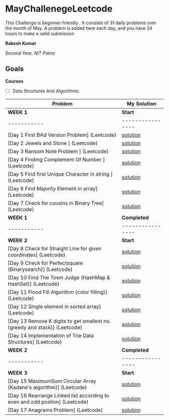 # MayChallenegeLeetcode
This Challenge is beginner-friendly . It consists of 31 daily problems over the month of May. A problem is added here each day, and you have 24 hours to make a valid submission

**Rakesh Kumar**

*Second Year, NIT Patna*

## Goals
**Courses**
- [ ] Data Structures And Algorithms.

|**Problem**| **My Solution**|
|-----------|----------------|
|**WEEK 1**| **Start**|
|-----------|----------------|
| [Day 1 First BAd Version Problem] (Leetcode) | [solution](https://github.com/rk9155/MayChallenegeLeetcode/blob/master/Day1%20-%20First%20Bad%20Version%20Problem)|
| [Day 2 Jewels and Stone ] (Leetcode) | [solution](https://github.com/rk9155/MayChallenegeLeetcode/blob/master/JewelsAndStone.java)|
| [Day 3 Ransom Note Problem ] (Leetcode) | [solution](https://github.com/rk9155/MayChallenegeLeetcode/blob/master/RansomNote.java)|
| [Day 4 Finding Complement Of Number ] (Leetcode) | [solution](https://github.com/rk9155/MayChallenegeLeetcode/blob/master/numberComplements.java)|
| [Day 5 Find first Unique Character in string ] (Leetcode) | [solution](https://github.com/rk9155/MayChallenegeLeetcode/blob/master/FirstUNiqueCharacter.java)|
| [Day 6 Find Majority Element in array] (Leetcode) | [solution](https://github.com/rk9155/MayChallenegeLeetcode/blob/master/MajorElement.java)|
| [Day 7 Check for cousins in Binary Tree] (Leetcode) | [solution](https://github.com/rk9155/MayChallenegeLeetcode/blob/master/CousinsInBT.java)|
|**WEEK 1**| **Completed**|
|-----------|----------------|
|**WEEK 2**| **Start**|
| [Day 8 Check for Straight Line for given coordinates] (Leetcode) | [solution](https://github.com/rk9155/MayChallenegeLeetcode/blob/master/CheckForStraightLine.java)|
| [Day 9 Check for Perfectsquare (Binarysearch)] (Leetcode) | [solution](https://github.com/rk9155/MayChallenegeLeetcode/blob/master/PerfectSquare.java)|
| [Day 10 Find The Town Judge (HashMap & HashSet)] (Leetcode) | [solution](https://github.com/rk9155/MayChallenegeLeetcode/blob/master/TownJudge.java)|
| [Day 11 Flood Fill Algorithm (color filling)] (Leetcode) | [solution](https://github.com/rk9155/MayChallenegeLeetcode/blob/master/FloodFillAlgorithm.java)|
| [Day 12 Single element in sorted array] (Leetcode) | [solution](https://github.com/rk9155/MayChallenegeLeetcode/blob/master/SingleElement.java)|
| [Day 13 Remove K digits to get smallest no. (greedy and stack)] (Leetcode) | [solution](https://github.com/rk9155/MayChallenegeLeetcode/blob/master/RemoveKdigits.java)|
| [Day 14 Implementation of Trie Data Structures] (Leetcode) | [solution](https://github.com/rk9155/MayChallenegeLeetcode/blob/master/Trie.java)|
|**WEEK 2**| **Completed**|
|-----------|----------------|
|**WEEK 3**| **Start**|
| [Day 15 MaximumSum Circular Array (Kadane's algorithm)] (Leetcode) | [solution](https://github.com/rk9155/MayChallenegeLeetcode/blob/master/MaxSumCircularArray.java)|
| [Day 16 Rearrange Linked list according to even and odd postion] (Leetcode) | [solution](https://github.com/rk9155/MayChallenegeLeetcode/blob/master/OddEvenLinkedLists.java)|
| [Day 17 Anagrams Problem] (Leetcode) | [solution](https://github.com/rk9155/MayChallenegeLeetcode/blob/master/AnagramInString.java)|



